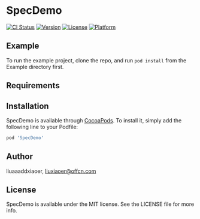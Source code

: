 # SpecDemo

[![CI Status](https://img.shields.io/travis/liuaaaddxiaoer/SpecDemo.svg?style=flat)](https://travis-ci.org/liuaaaddxiaoer/SpecDemo)
[![Version](https://img.shields.io/cocoapods/v/SpecDemo.svg?style=flat)](https://cocoapods.org/pods/SpecDemo)
[![License](https://img.shields.io/cocoapods/l/SpecDemo.svg?style=flat)](https://cocoapods.org/pods/SpecDemo)
[![Platform](https://img.shields.io/cocoapods/p/SpecDemo.svg?style=flat)](https://cocoapods.org/pods/SpecDemo)

## Example

To run the example project, clone the repo, and run `pod install` from the Example directory first.

## Requirements

## Installation

SpecDemo is available through [CocoaPods](https://cocoapods.org). To install
it, simply add the following line to your Podfile:

```ruby
pod 'SpecDemo'
```

## Author

liuaaaddxiaoer, liuxiaoer@offcn.com

## License

SpecDemo is available under the MIT license. See the LICENSE file for more info.
